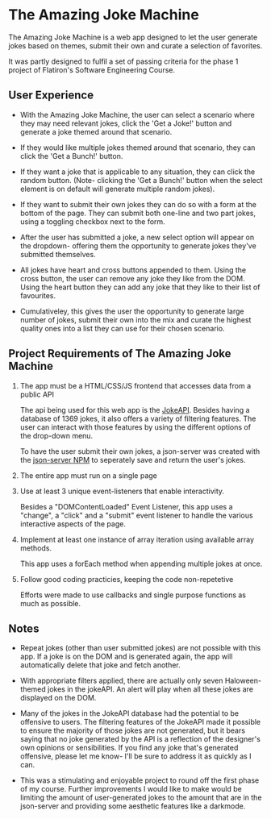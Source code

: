 # The Amazing Joke Machine

The Amazing Joke Machine is a web app designed to let the user generate jokes based on themes, submit their own and curate a selection of favorites.

It was partly designed to fulfil a set of passing criteria for the phase 1 project of Flatiron's Software Engineering Course.


## User Experience

- With the Amazing Joke Machine, the user can select a scenario where they may need relevant jokes, click the 'Get a Joke!' button and generate a joke themed around that scenario.

- If they would like multiple jokes themed around that scenario, they can click the 'Get a Bunch!' button.

- If they want a joke that is applicable to any situation, they can click the random button. (Note- clicking the 'Get a Bunch!' button when the select element is on default will generate multiple random jokes).

- If they want to submit their own jokes they can do so with a form at the bottom of the page. They can submit both one-line and two part jokes, using a toggling checkbox next to the form.

- After the user has submitted a joke, a new select option will appear on the dropdown- offering them the opportunity to generate jokes they've submitted themselves.

- All jokes have heart and cross buttons appended to them. Using the cross button, the user can remove any joke they like from the DOM. Using the heart button they can add any joke that they like to their list of favourites.

- Cumulativeley, this gives the user the opportunity to generate large number of jokes, submit their own into the mix and curate the highest quality ones into a list they can use for their chosen scenario.

## Project Requirements of The Amazing Joke Machine

1) The app must be a HTML/CSS/JS frontend that accesses data from a public API

    The api being used for this web app is the [JokeAPI](https://jokeapi.dev/). Besides having a database of 1369 jokes, it also offers a variety of filtering features. The user can interact with those features by using the different options of the drop-down menu.

    To have the user submit their own jokes, a json-server was created with the [json-server NPM](https://www.npmjs.com/package/json-server) to seperately save and return the user's jokes.

2) The entire app must run on a single page

3) Use at least 3 unique event-listeners that enable interactivity.

    Besides a "DOMContentLoaded" Event Listener, this app uses a "change", a "click" and a "submit" event listener to handle the various interactive aspects of the page. 

4) Implement at least one instance of array iteration using available array methods.

    This app uses a forEach method when appending multiple jokes at once.

5) Follow good coding practicies, keeping the code non-repetetive

    Efforts were made to use callbacks and single purpose functions as much as possible.



## Notes

- Repeat jokes (other than user submitted jokes) are not possible with this app. If a joke is on the DOM and is generated again, the app will automatically delete that joke and fetch another.

- With appropriate filters applied, there are actually only seven Haloween-themed jokes in the jokeAPI. An alert will play when all these jokes are displayed on the DOM.

- Many of the jokes in the JokeAPI database had the potential to be offensive to users. The filtering features of the JokeAPI made it possible to ensure the majority of those jokes are not generated, but it bears saying that no joke generated by the API is a reflection of the designer's own opinions or sensibilities. If you find any joke that's generated offensive, please let me know- I'll be sure to address it as quickly as I can.

- This was a stimulating and enjoyable project to round off the first phase of my course. Further improvements I would like to make would be limiting the amount of user-generated jokes to the amount that are in the json-server and providing some aesthetic features like a darkmode.


